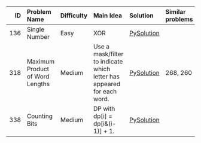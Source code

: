 |   ID | Problem Name                    | Difficulty   | Main Idea                                                              | Solution                                         | Similar problems   |
|-----:|:--------------------------------|:-------------|:-----------------------------------------------------------------------|:-------------------------------------------------|:-------------------|
|  136 | Single Number                   | Easy         | XOR                                                                    | [PySolution](./leetcode_python_solutions/136.py) |                    |
|  318 | Maximum Product of Word Lengths | Medium       | Use a mask/filter to indicate which letter has appeared for each word. | [PySolution](./leetcode_python_solutions/318.py) | 268, 260           |
|  338 | Counting Bits                   | Medium       | DP with dp[i] = dp[i&(i-1)] + 1.                                       | [PySolution](./leetcode_python_solutions/338.py) |                    |